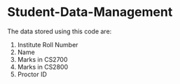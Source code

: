 # Student-Data-Management
The data stored using this code are: 
1) Institute Roll Number 
2) Name 
3) Marks in CS2700
4) Marks in CS2800
5) Proctor ID
